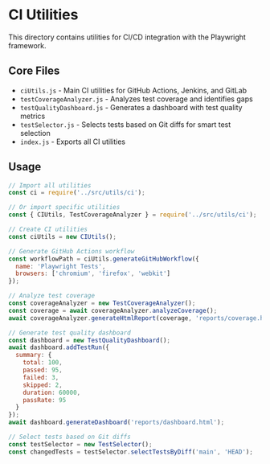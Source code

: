 <!-- Source: /Users/mzahirudeen/playwright-framework-dev/docs-backup/consolidated-docs/src-utils-ci-README.md -->

<!-- Source: /Users/mzahirudeen/playwright-framework/src/utils/ci/README.md -->

# CI Utilities

This directory contains utilities for CI/CD integration with the Playwright framework.

## Core Files

- `ciUtils.js` - Main CI utilities for GitHub Actions, Jenkins, and GitLab
- `testCoverageAnalyzer.js` - Analyzes test coverage and identifies gaps
- `testQualityDashboard.js` - Generates a dashboard with test quality metrics
- `testSelector.js` - Selects tests based on Git diffs for smart test selection
- `index.js` - Exports all CI utilities

## Usage

```javascript
// Import all utilities
const ci = require('../src/utils/ci');

// Or import specific utilities
const { CIUtils, TestCoverageAnalyzer } = require('../src/utils/ci');

// Create CI utilities
const ciUtils = new CIUtils();

// Generate GitHub Actions workflow
const workflowPath = ciUtils.generateGitHubWorkflow({
  name: 'Playwright Tests',
  browsers: ['chromium', 'firefox', 'webkit']
});

// Analyze test coverage
const coverageAnalyzer = new TestCoverageAnalyzer();
const coverage = await coverageAnalyzer.analyzeCoverage();
await coverageAnalyzer.generateHtmlReport(coverage, 'reports/coverage.html');

// Generate test quality dashboard
const dashboard = new TestQualityDashboard();
await dashboard.addTestRun({
  summary: {
    total: 100,
    passed: 95,
    failed: 3,
    skipped: 2,
    duration: 60000,
    passRate: 95
  }
});
await dashboard.generateDashboard('reports/dashboard.html');

// Select tests based on Git diffs
const testSelector = new TestSelector();
const changedTests = testSelector.selectTestsByDiff('main', 'HEAD');
```